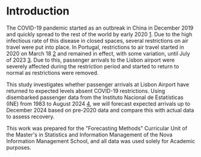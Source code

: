 # Introduction

The COVID-19 pandemic started as an outbreak in China in December 2019 and quickly spread to the rest of the world by early 2020 [1](https://en.wikipedia.org/wiki/COVID-19_pandemic). Due to the high infectious rate of this disease in closed spaces, several restrictions on air travel were put into place. In Portugal, restrictions to air travel started in 2020 on March 18 [2](https://diariodarepublica.pt/dr/legislacao-consolidada/despacho/2020-165641703) and remained in effect, with some variation, until July of 2023 [3](https://diariodarepublica.pt/dr/legislacao-consolidada/despacho/2020-165641703). Due to this, passenger arrivals to the Lisbon airport were severely affected during the restriction period and started to return to normal as restrictions were removed.

This study investigates whether passenger arrivals at Lisbon Airport have returned to expected levels absent COVID-19 restrictions. Using disembarked passenger data from the Instituto Nacional de Estatísticas (INE) from 1983 to August 2024 [4](https://www.ine.pt/xportal/xmain?xpid=INE&xpgid=ine_indicadores&indOcorrCod=0000862&contexto=pi&selTab=tab0), we will forecast expected arrivals up to December 2024 based on pre-2020 data and compare this with actual data to assess recovery.

This work was prepared for the "Forecasting Methods" Curricular Unit of the Master's in Statistics and Information Management of the Nova Information Management School, and all data was used solely for Academic purposes.
